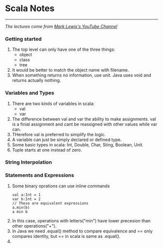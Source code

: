 [//]: # (<span style = "font-family: dejavu">)

[//]: # (# Scala Notes)

[//]: # (</span>)
# Scala Notes
___

*The lectures come from [Mark Lewis's YouTube Channel](https://www.youtube.com/watch?v=85bHg5AipvU&list=PLLMXbkbDbVt8JLumqKj-3BlHmEXPIfR42&index=1)*

### Getting started

1. The top level can only have one of the three things:
    * object
    * class
    * tree
2. It would be better to match the object name with filename.
3. When something returns no information, use unit. Java uses void and returns actually nothing.

### Variables and Types

1. There are two kinds of variables in scala:
   * val
   * var
2. The difference between val and var the ability to make assignments. val is a finial assignment and cant be reassigned with other values while var can.
3. THerefore val is preferred to simplify the logic.
4. A variable can just be simply declared or defined type.
5. Some basic types in scala: Int, Double, Char, Sting, Boolean, Unit.
6. Tuple starts at one instead of zero.

### String Interpolation

### Statements and Expressions

1. Some binary oprations can use inline commands
   ```
   val a:Int = 1
   var b:Int = 2
   // These are equivalent expressions
   a.min(b)
   a min b
   ```
2. In this case, operations with letters("min") have lower precesion than other operations("+").
3. In Java we need .equal() method to compare equivalence and == only compares identity, but == in scala is same as .equal().
4. 